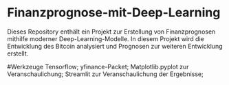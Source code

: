 # Finanzprognose-mit-Deep-Learning
Dieses Repository enthält ein Projekt zur Erstellung von Finanzprognosen mithilfe moderner Deep-Learning-Modelle. In diesem Projekt wird die Entwicklung des Bitcoin analysiert und Prognosen zur weiteren Entwicklung erstellt.

#Werkzeuge
Tensorflow;
yfinance-Packet;
Matplotlib.pyplot zur Veranschaulichung;
Streamlit zur Veranschaulichung der Ergebnisse;
